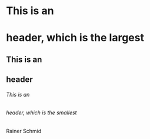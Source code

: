 # This is an <h1> header, which is the largest
## This is an <h2> header
###### This is an <h6> header, which is the smallest
  
  Rainer Schmid
